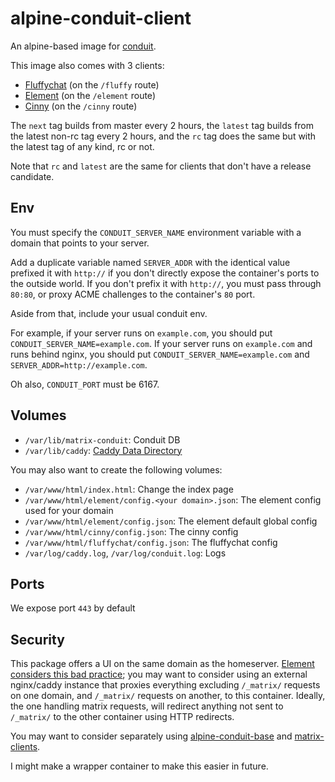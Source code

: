 # alpine-conduit-client

An alpine-based image for [conduit](https://conduit.rs).

This image also comes with 3 clients:

- [Fluffychat](https://fluffychat.im/) (on the `/fluffy` route)
- [Element](https://element.io/) (on the `/element` route)
- [Cinny](https://cinny.in/) (on the `/cinny` route)

The `next` tag builds from master every 2 hours, the `latest` tag builds from the latest non-rc tag every 2 hours, and the `rc` tag does the same but with the latest tag of any kind, rc or not.

Note that `rc` and `latest` are the same for clients that don't have a release candidate.

## Env

You must specify the `CONDUIT_SERVER_NAME` environment variable with a domain that points to your server.

Add a duplicate variable named `SERVER_ADDR` with the identical value prefixed it with `http://` if you don't directly expose the container's ports to the outside world. If you don't prefix it with `http://`, you must pass through `80:80`, or proxy ACME challenges to the container's `80` port.

Aside from that, include your usual conduit env.

For example, if your server runs on `example.com`, you should put `CONDUIT_SERVER_NAME=example.com`. If your server runs on `example.com` and runs behind nginx, you should put `CONDUIT_SERVER_NAME=example.com` and `SERVER_ADDR=http://example.com`.

Oh also, `CONDUIT_PORT` must be 6167.

## Volumes

- `/var/lib/matrix-conduit`: Conduit DB
- `/var/lib/caddy`: [Caddy Data Directory](https://caddyserver.com/docs/conventions#data-directory)

You may also want to create the following volumes:

- `/var/www/html/index.html`: Change the index page
- `/var/www/html/element/config.<your domain>.json`: The element config used for your domain
- `/var/www/html/element/config.json`: The element default global config
- `/var/www/html/cinny/config.json`: The cinny config
- `/var/www/html/fluffychat/config.json`: The fluffychat config
- `/var/log/caddy.log`, `/var/log/conduit.log`: Logs

## Ports

We expose port `443` by default

## Security

This package offers a UI on the same domain as the homeserver. [Element considers this bad practice](https://github.com/element-hq/element-web?tab=readme-ov-file#separate-domains); you may want to consider using an external nginx/caddy instance that proxies everything excluding `/_matrix/` requests on one domain, and `/_matrix/` requests on another, to this container. Ideally, the one handling matrix requests, will redirect anything not sent to `/_matrix/` to the other container using HTTP redirects.

You may want to consider separately using [alpine-conduit-base](https://hub.docker.com/r/3xpo/alpine-conduit-base) and [matrix-clients](https://hub.docker.com/r/3xpo/matrix-clients).

I might make a wrapper container to make this easier in future.
